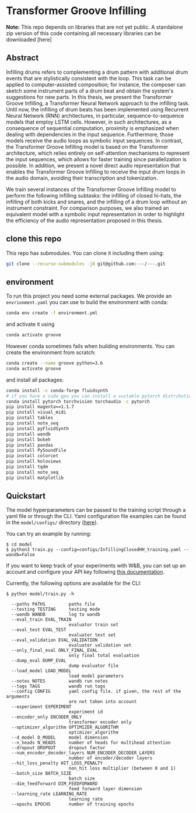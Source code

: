 # Transformer Groove Infilling

**Note:** This repo depends on libraries that are not yet public. A standalone zip version of this code containing all necessary libraries can be downloaded [here]

## Abstract

Infilling drums refers to complementing a drum pattern with additional drum events that are stylistically consistent with the loop. This task can be applied to computer-assisted composition; for instance, the composer can sketch some instrument parts of a drum beat and obtain the system's suggestions for new parts. In this thesis, we present the Transformer Groove Infilling, a Transformer Neural Network approach to the infilling task. Until now, the infilling of drum beats has been implemented using Recurrent Neural Network (RNN) architectures, in particular, sequence-to-sequence models that employ LSTM cells. However, in such architectures, as a consequence of sequential computation, proximity is emphasized when dealing with dependencies in the input sequence. Furthermore, those models receive the audio loops as symbolic input sequences. In contrast, the Transformer Groove Infilling model is based on the Transformer architecture, which relies entirely on self-attention mechanisms to represent the input sequences, which allows for faster training since parallelization is possible. In addition, we present a novel direct audio representation that enables the Transformer Groove Infilling to receive the input drum loops in the audio domain, avoiding their transcription and tokenization.

We train several instances of the Transformer Groove Infilling model to perform the following infilling subtasks: the infilling of closed hi-hats, the infilling of both kicks and snares, and the infilling of a drum loop without an instrument constraint. For comparison purposes, we also trained an equivalent model with a symbolic input representation in order to highlight the efficiency of the audio representation proposed in this thesis.

## clone this repo

This repo has submodules. You can clone it including them using:

```bash
git clone --recurse-submodules -j8 git@github.com:---/---.git
```

## environment

To run this project you need some external packages. We provide an `envrionment.yaml` you can use to build the environment with conda:

```bash
conda env create -f environment.yml
```

and activate it using

```bash
conda activate groove
```

However conda sometimes fails when building environments. You can create the environment from scratch:

```bash
conda create --name groove python=3.6
conda activate groove
```

and install all packages:

```bash
conda install -c conda-forge fluidsynth
# if you have a cuda gpu you can install a suitable pytorch distribution here https://pytorch.org/get-started/locally/
conda install pytorch torchvision torchaudio -c pytorch
pip install magenta==1.1.7
pip install visual_midi
pip install tables
pip install note_seq
pip install pyFluidSynth
pip install wandb
pip install bokeh
pip install pandas
pip install PySoundFile
pip install colorcet
pip install holoviews
pip install tqdm
pip install note_seq
pip install matplotlib
```

## Quickstart

The model hyperparameters can be passed to the training script through a yaml file or through the CLI. Yaml configuration file examples can be found in the `model/configs/` directory ([here](model/configs/)).

You can try an example by running:

```
$ cd model
$ python3 train.py --config=configs/InfillingClosedHH_training.yaml --wandb=False
```

If you want to keep track of your experiments with W\&B, you can set up an account and configure your API key following [this documentation](https://docs.wandb.ai/quickstart).

Currently, the following options are available for the CLI:

```
$ python model/train.py -h

  --paths PATHS         paths file
  --testing TESTING     testing mode
  --wandb WANDB         log to wandb
  --eval_train EVAL_TRAIN
                        evaluator train set
  --eval_test EVAL_TEST
                        evaluator test set
  --eval_validation EVAL_VALIDATION
                        evaluator validation set
  --only_final_eval ONLY_FINAL_EVAL
                        only final total evaluation
  --dump_eval DUMP_EVAL
                        dump evaluator file
  --load_model LOAD_MODEL
                        load model parameters
  --notes NOTES         wandb run notes
  --tags TAGS           wandb run tags
  --config CONFIG       yaml config file. if given, the rest of the arguments
                        are not taken into account
  --experiment EXPERIMENT
                        experiment id
  --encoder_only ENCODER_ONLY
                        transformer encoder only
  --optimizer_algorithm OPTIMIZER_ALGORITHM
                        optimizer_algorithm
  --d_model D_MODEL     model dimension
  --n_heads N_HEADS     number of heads for multihead attention
  --dropout DROPOUT     dropout factor
  --num_encoder_decoder_layers NUM_ENCODER_DECODER_LAYERS
                        number of encoder/decoder layers
  --hit_loss_penalty HIT_LOSS_PENALTY
                        non_hit loss multiplier (between 0 and 1)
  --batch_size BATCH_SIZE
                        batch size
  --dim_feedforward DIM_FEEDFORWARD
                        feed forward layer dimension
  --learning_rate LEARNING_RATE
                        learning rate
  --epochs EPOCHS       number of training epochs
```
